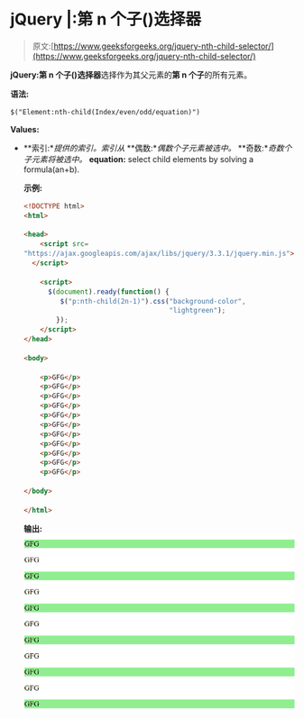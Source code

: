 # jQuery |:第 n 个子()选择器

> 原文:[https://www.geeksforgeeks.org/jquery-nth-child-selector/](https://www.geeksforgeeks.org/jquery-nth-child-selector/)

**jQuery:第 n 个子()选择器**选择作为其父元素的**第 n 个子**的所有元素。

**语法:**

```html
$("Element:nth-child(Index/even/odd/equation)")
```

**Values:**

*   **索引:**提供的索引。索引从*   **偶数:**偶数个子元素被选中。*   **奇数:**奇数个子元素将被选中。*   **equation:** select child elements by solving a formula(an+b).

    **示例:**

    ```html
    <!DOCTYPE html>
    <html>

    <head>
        <script src=
    "https://ajax.googleapis.com/ajax/libs/jquery/3.3.1/jquery.min.js">
      </script>

        <script>
          $(document).ready(function() {
             $("p:nth-child(2n-1)").css("background-color", 
                                        "lightgreen");
            });
        </script>
    </head>

    <body>

        <p>GFG</p>
        <p>GFG</p>
        <p>GFG</p>
        <p>GFG</p>
        <p>GFG</p>
        <p>GFG</p>
        <p>GFG</p>
        <p>GFG</p>
        <p>GFG</p>
        <p>GFG</p>
        <p>GFG</p>

    </body>

    </html>
    ```

    **输出:**
    ![](img/5992801a1979df544abfbbb18e4d3609.png)